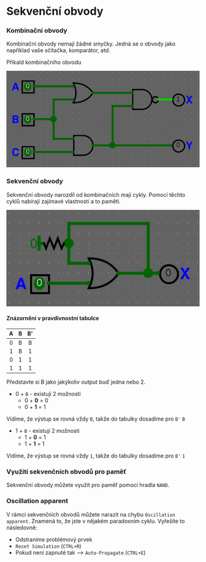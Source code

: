 # Sekvenční obvody

### Kombinační obvody

Kombinační obvody nemají žádné smyčky. Jedná se o obvody jako například vaše sčítačka, komparátor, atd.

Příkald kombinačního obvodu

<img src="https://raw.githubusercontent.com/jaywor1/aps/main/obrazky/kombinacni-1.png">

### Sekvenční obvody

Sekvenční obvody narozdíl od kombinačních mají cykly. Pomocí těchto cyklů nabírají zajímavé vlastnosti a to paměti.

<img src="https://raw.githubusercontent.com/jaywor1/aps/main/obrazky/sekvencni-1.png">

#### Znázornění v pravdivnostní tabulce

| A | B | B' |
|:-:|:-:|:--:|
| 0 | B | B |
| 1 | B | 1 |
| 0 | 1 | 1 |
| 1 | 1 | 1 |

Představte si B jako jakýkoliv output buď jedna nebo 2.
- 0 + `B` - existují 2 možnosti
    - 0 + **0** = 0
    - 0 + **1** = 1

Vidíme, že výstup se rovná vždy `B`, takže do tabulky dosadíme pro `B'` `B`

- 1 + `B` - existují 2 možnosti
    - 1 + **0** = 1
    - 1 + **1** = 1

Vidíme, že výstup se rovná vždy `1`, takže do tabulky dosadíme pro `B'` `1`


### Využití sekvenčních obvodů pro paměť

Sekvenční obvody můžete využít pro paměť pomocí hradla `NAND`.

### Oscillation apparent

V rámci sekvenčních obvodů můžete narazit na chybu `Oscillation apparent`. Znamená to, že jste v nějakém paradoxním cyklu. Vyřešíte to následovně:
- Odstraníme problémový prvek
- `Reset Simulation` (`CTRL+R`)
- Pokud není zapnuté tak --> `Auto-Propagate` (`CTRL+E`) 